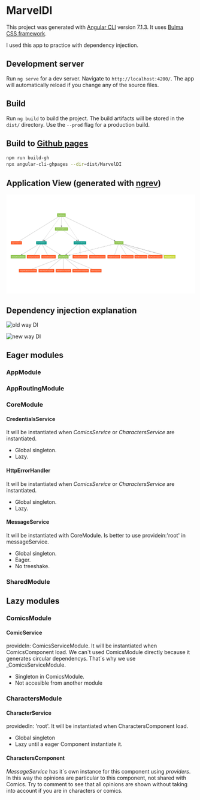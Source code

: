 # MarvelDI

This project was generated with [Angular CLI](https://github.com/angular/angular-cli) version 7.1.3.
It uses [Bulma CSS framework](https://bulma.io/).

I used this app to practice with dependency injection.

## Development server

Run `ng serve` for a dev server. Navigate to `http://localhost:4200/`. The app will automatically reload if you change any of the source files.

## Build

Run `ng build` to build the project. The build artifacts will be stored in the `dist/` directory. Use the `--prod` flag for a production build.

## Build to [Github pages](https://pedrojesusromeroortega.github.io/MarvelDI)

``` bash
npm run build-gh
npx angular-cli-ghpages --dir=dist/MarvelDI
```

## Application View (generated with [ngrev](https://github.com/mgechev/ngrev))

![ngrev image](docs/images/application-view.png)

## Dependency injection explanation

![old way DI](https://g.gravizo.com/source/svg?https://raw.githubusercontent.com/PedroJesusRomeroOrtega/MarvelDI/master/docs/diagrams/old-way-DI.plantuml)

![new way DI](https://g.gravizo.com/source/svg?https://raw.githubusercontent.com/PedroJesusRomeroOrtega/MarvelDI/master/docs/diagrams/new-way-DI.plantuml)

## Eager modules

### AppModule

### AppRoutingModule

### CoreModule

#### CredentialsService

It will be instantiated when _ComicsService_ or _CharactersService_ are instantiated.

* Global singleton.
* Lazy.

#### HttpErrorHandler

It will be instantiated when _ComicsService_ or _CharactersService_ are instantiated.

* Global singleton.
* Lazy.

#### MessageService

It will be instantiated with CoreModule.
Is better to use providein:'root' in messageService.

* Global singleton.
* Eager.
* No treeshake.

### SharedModule

## Lazy modules

### ComicsModule

#### ComicService

provideIn: ComicsServiceModule.
It will be instantiated when ComicsComponent load.
We can´t used ComicsModule directly because it generates circular dependencys. That´s why we use _ComicsServiceModule.

* Singleton in ComicsModule.
* Not accesible from another module

### CharactersModule

#### CharacterService

providedIn: 'root'.
It will be instantiated when CharactersComponent load.

* Global singleton
* Lazy until a eager Component instantiate it.

#### CharactersComponent

_MessageService_ has it´s own instance for this component using _providers_.
In this way the opinions are particular to this component, not shared with Comics.
Try to comment to see that all opinions are shown without taking into account if you are in characters or comics.
